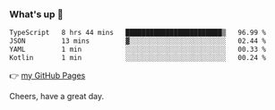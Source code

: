 ### What's up 👋

<!--START_SECTION:waka-->

```txt
TypeScript   8 hrs 44 mins   ████████████████████████▒   96.99 %
JSON         13 mins         ▓░░░░░░░░░░░░░░░░░░░░░░░░   02.44 %
YAML         1 min           ░░░░░░░░░░░░░░░░░░░░░░░░░   00.33 %
Kotlin       1 min           ░░░░░░░░░░░░░░░░░░░░░░░░░   00.24 %
```

<!--END_SECTION:waka-->

👉 [my GitHub Pages](https://ykzhukian.github.io)

Cheers, have a great day.

